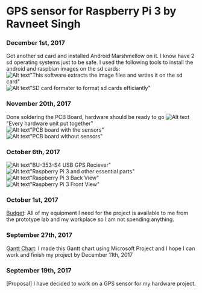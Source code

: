GPS sensor for Raspberry Pi 3 by Ravneet Singh
==============================================

### December 1st, 2017
Got another sd card and installed Android Marshmellow on it. I know have 2 sd operating systems just to be safe.
I used the following tools to install the android and raspbian images on the sd cards: <br>
![Alt text](https://github.com/JustlikeRav/GPS-reciever/blob/master/diskimager.JPG)"This software extracts the image files and wrties it on the sd card"<br>
![Alt text](https://github.com/JustlikeRav/GPS-reciever/blob/master/sdcardformater.JPG)"SD card formater to format sd cards efficiantly"<br>
### November 20th, 2017
Done soldering the PCB Board, hardware should be ready to go
![Alt text](https://github.com/JustlikeRav/GPS-reciever/blob/master/eveything.jpeg)"Every hardware unit put together"<br>
![Alt text](https://github.com/JustlikeRav/GPS-reciever/blob/master/pcb.jpeg)"PCB board with the sensors"<br>
![Alt text](https://github.com/JustlikeRav/GPS-reciever/blob/master/pcbwithoutsensors.jpeg)"PCB board without sensors"<br>
### October 6th, 2017
![Alt text](https://github.com/JustlikeRav/GPS-reciever/blob/master/GPS.jpeg)"BU-353-S4 USB GPS Reciever"<br>
![Alt text](https://github.com/JustlikeRav/GPS-reciever/blob/master/parts.jpeg)"Raspberry Pi 3 and other essential parts"<br>
![Alt text](https://github.com/JustlikeRav/GPS-reciever/blob/master/back.jpeg)"Raspberry Pi 3 Back View"<br>
![Alt text](https://github.com/JustlikeRav/GPS-reciever/blob/master/front.jpeg)"Raspberry Pi 3 Front View"<br>
### October 1st, 2017
[Budget](https://github.com/JustlikeRav/GPS-reciever/blob/master/budgets.docx): All of my equipment I need for the project is available to me from the prototype lab and my workplace so I am not spending anything.
### September 27th, 2017
[Gantt Chart](https://github.com/JustlikeRav/GPS-reciever/blob/master/ProjectGantProject.mpp): I made this Gantt chart using Microsoft Project and I hope I can work and finish my project by December 11th, 2017
### September 19th, 2017
[Proposal] I have decided to work on a GPS sensor for my hardware project.
